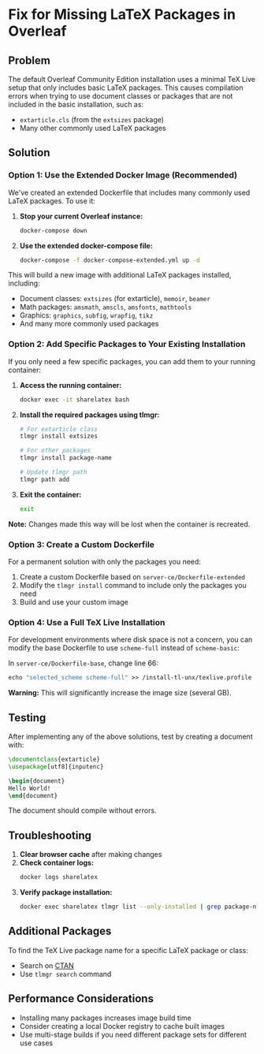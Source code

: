 # Fix for Missing LaTeX Packages in Overleaf

## Problem
The default Overleaf Community Edition installation uses a minimal TeX Live setup that only includes basic LaTeX packages. This causes compilation errors when trying to use document classes or packages that are not included in the basic installation, such as:

- `extarticle.cls` (from the `extsizes` package)
- Many other commonly used LaTeX packages

## Solution

### Option 1: Use the Extended Docker Image (Recommended)

We've created an extended Dockerfile that includes many commonly used LaTeX packages. To use it:

1. **Stop your current Overleaf instance:**
   ```bash
   docker-compose down
   ```

2. **Use the extended docker-compose file:**
   ```bash
   docker-compose -f docker-compose-extended.yml up -d
   ```

This will build a new image with additional LaTeX packages installed, including:
- Document classes: `extsizes` (for extarticle), `memoir`, `beamer`
- Math packages: `amsmath`, `amscls`, `amsfonts`, `mathtools`
- Graphics: `graphics`, `subfig`, `wrapfig`, `tikz`
- And many more commonly used packages

### Option 2: Add Specific Packages to Your Existing Installation

If you only need a few specific packages, you can add them to your running container:

1. **Access the running container:**
   ```bash
   docker exec -it sharelatex bash
   ```

2. **Install the required packages using tlmgr:**
   ```bash
   # For extarticle class
   tlmgr install extsizes
   
   # For other packages
   tlmgr install package-name
   
   # Update tlmgr path
   tlmgr path add
   ```

3. **Exit the container:**
   ```bash
   exit
   ```

**Note:** Changes made this way will be lost when the container is recreated.

### Option 3: Create a Custom Dockerfile

For a permanent solution with only the packages you need:

1. Create a custom Dockerfile based on `server-ce/Dockerfile-extended`
2. Modify the `tlmgr install` command to include only the packages you need
3. Build and use your custom image

### Option 4: Use a Full TeX Live Installation

For development environments where disk space is not a concern, you can modify the base Dockerfile to use `scheme-full` instead of `scheme-basic`:

In `server-ce/Dockerfile-base`, change line 66:
```dockerfile
echo "selected_scheme scheme-full" >> /install-tl-unx/texlive.profile
```

**Warning:** This will significantly increase the image size (several GB).

## Testing

After implementing any of the above solutions, test by creating a document with:

```latex
\documentclass{extarticle}
\usepackage[utf8]{inputenc}

\begin{document}
Hello World!
\end{document}
```

The document should compile without errors.

## Troubleshooting

1. **Clear browser cache** after making changes
2. **Check container logs:**
   ```bash
   docker logs sharelatex
   ```
3. **Verify package installation:**
   ```bash
   docker exec sharelatex tlmgr list --only-installed | grep package-name
   ```

## Additional Packages

To find the TeX Live package name for a specific LaTeX package or class:
- Search on [CTAN](https://ctan.org/)
- Use `tlmgr search` command

## Performance Considerations

- Installing many packages increases image build time
- Consider creating a local Docker registry to cache built images
- Use multi-stage builds if you need different package sets for different use cases
